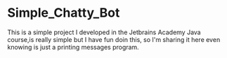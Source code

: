 # Simple_Chatty_Bot

This is a simple project I developed in the Jetbrains Academy Java course,is really simple but I have fun doin this,
so I'm sharing it here even knowing is just a printing messages program.
